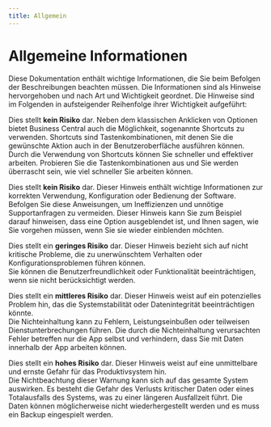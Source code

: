 ```yaml
---
title: Allgemein
---
```


# Allgemeine Informationen

Diese Dokumentation enthält wichtige Informationen, die Sie beim Befolgen der Beschreibungen beachten müssen. Die Informationen sind als Hinweise hervorgehoben und nach Art und Wichtigkeit geordnet. Die Hinweise sind im Folgenden in aufsteigender Reihenfolge ihrer Wichtigkeit aufgeführt:

<!-- :::tip -->
Dies stellt **kein Risiko** dar. Neben dem klassischen Anklicken von Optionen bietet Business Central auch die Möglichkeit, sogenannte Shortcuts zu verwenden. Shortcuts sind Tastenkombinationen, mit denen Sie die gewünschte Aktion auch in der Benutzeroberfläche ausführen können. Durch die Verwendung von Shortcuts können Sie schneller und effektiver arbeiten. Probieren Sie die Tastenkombinationen aus und Sie werden überrascht sein, wie viel schneller Sie arbeiten können.  
<!-- ::: -->
<!-- Tipp: Nur für Shortcuts verwenden (Infoboxbereich ALT+F2, usw. ) -->

<!-- :::info   -->
Dies stellt **kein Risiko** dar. Dieser Hinweis enthält wichtige Informationen zur korrekten Verwendung, Konfiguration oder Bedienung der Software. Befolgen Sie diese Anweisungen, um Ineffizienzen und unnötige Supportanfragen zu vermeiden. Dieser Hinweis kann Sie zum Beispiel darauf hinweisen, dass eine Option ausgeblendet ist, und Ihnen sagen, wie Sie vorgehen müssen, wenn Sie sie wieder einblenden möchten.
<!-- ::: -->

<!-- Info: Nur für Personalisierungen verwenden bzw. wenn Option oder wenn das Feld durch "Mehr anzeigen" eingeblendet werden muss -->

<!-- :::caution -->
Dies stellt ein **geringes Risiko** dar. Dieser Hinweis bezieht sich auf nicht kritische Probleme, die zu unerwünschtem Verhalten oder Konfigurationsproblemen führen können.  
Sie können die Benutzerfreundlichkeit oder Funktionalität beeinträchtigen, wenn sie nicht berücksichtigt werden.
<!-- ::: -->

<!-- Caution: Nur verwenden, wenn ein Fehler  -->

<!-- :::warning -->
Dies stellt ein **mittleres Risiko** dar. Dieser Hinweis weist auf ein potenzielles Problem hin, das die Systemstabilität oder Datenintegrität beeinträchtigen könnte.  
Die Nichteinhaltung kann zu Fehlern, Leistungseinbußen oder teilweisen Dienstunterbrechungen führen. Die durch die Nichteinhaltung verursachten Fehler betreffen nur die App selbst und verhindern, dass Sie mit Daten innerhalb der App arbeiten können.
<!-- ::: -->

<!-- Caution: Nur verwenden, wenn ein Fehler  -->

<!-- :::danger   -->
Dies stellt ein **hohes Risiko** dar. Dieser Hinweis weist auf eine unmittelbare und ernste Gefahr für das Produktivsystem hin.  
Die Nichtbeachtung dieser Warnung kann sich auf das gesamte System auswirken. Es besteht die Gefahr des Verlusts kritischer Daten oder eines Totalausfalls des Systems, was zu einer längeren Ausfallzeit führt. Die Daten können möglicherweise nicht wiederhergestellt werden und es muss ein Backup eingespielt werden.
<!-- ::: -->

<!-- Danger: Höchste Gefahrenstufe, sollte nur in absolut härtesten Ausnahmefällen verwendet werden. Zu verwenden bei unwiderruflichem Datenverlust, der produktives Arbeiten auf der Umgebung unmöglich macht. Sprich ein Fehler in der Konfiguration der App wirkt sich auf das Gesamtsystem aus und macht dies unbrauchbar.-->
